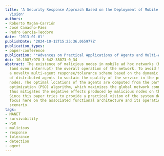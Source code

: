 ```yaml
---
title: 'A Security Response Approach Based on the Deployment of Mobile Agents: A Practical
  Vision'
authors:
- Roberto Magán-Carrión
- José Camacho-Páez
- Pedro García-Teodoro
date: '2013-01-01'
publishDate: '2024-10-12T15:25:36.065977Z'
publication_types:
- paper-conference
publication: '*Advances on Practical Applications of Agents and Multi-Agent Systems*'
doi: 10.1007/978-3-642-38073-0_34
abstract: The existence of malicious nodes in mobile ad hoc networks (MANET) can degrade
  (and even interrupt) the overall operation of the network. To avoid this we propose
  a novelty multi-agent response/tolerance scheme based on the dynamic deployment
  of distributed agents to sustain the quality of the service in the presence of malicious
  nodes. The optimal locations of the agents are computed from the particle swarm
  optimization (PSO) algorithm, which maximizes the global network connectivity and
  thus mitigates the negative effects produced by malicious nodes on the network performance.
  Since this paper tries to provide a practical vision of the system developed, we
  focus here on the associated functional architecture and its operation in a simulated
  scenario.
tags:
- MANET
- survivability
- PSO
- malicious
- response
- tolerance
- detection
- agent
---
```

